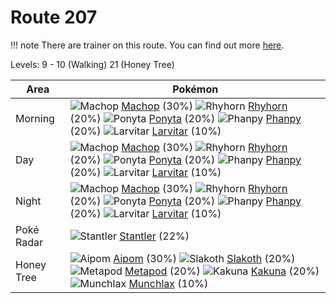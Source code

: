 # Route 207

!!! note
    There are trainer on this route. You can find out more [here](/trainer_changes/route_207/).

Levels: 9 - 10 (Walking) 21 (Honey Tree)

Area       | Pokémon
---        | ---
Morning    | ![][066]  [Machop] (30%) ![][111]  [Rhyhorn] (20%) ![][077]  [Ponyta] (20%)  ![][231]  [Phanpy] (20%) ![][246]  [Larvitar] (10%)
Day        | ![][066]  [Machop] (30%) ![][111]  [Rhyhorn] (20%) ![][077]  [Ponyta] (20%)  ![][231]  [Phanpy] (20%) ![][246]  [Larvitar] (10%)
Night      | ![][066]  [Machop] (30%) ![][111]  [Rhyhorn] (20%) ![][077]  [Ponyta] (20%)  ![][231]  [Phanpy] (20%) ![][246]  [Larvitar] (10%)
Poké Radar | ![][234]  [Stantler] (22%)
Honey Tree | ![][190]  [Aipom] (30%) ![][287]  [Slakoth] (20%) ![][011]  [Metapod] (20%)  ![][014]  [Kakuna] (20%) ![][446]  [Munchlax] (10%)


[011]: https://raw.githubusercontent.com/PokeAPI/sprites/master/sprites/pokemon/11.png "Metapod"
[014]: https://raw.githubusercontent.com/PokeAPI/sprites/master/sprites/pokemon/14.png "Kakuna"
[066]: https://raw.githubusercontent.com/PokeAPI/sprites/master/sprites/pokemon/66.png "Machop"
[077]: https://raw.githubusercontent.com/PokeAPI/sprites/master/sprites/pokemon/77.png "Ponyta"
[111]: https://raw.githubusercontent.com/PokeAPI/sprites/master/sprites/pokemon/111.png "Rhyhorn"
[190]: https://raw.githubusercontent.com/PokeAPI/sprites/master/sprites/pokemon/190.png "Aipom"
[231]: https://raw.githubusercontent.com/PokeAPI/sprites/master/sprites/pokemon/231.png "Phanpy"
[234]: https://raw.githubusercontent.com/PokeAPI/sprites/master/sprites/pokemon/234.png "Stantler"
[246]: https://raw.githubusercontent.com/PokeAPI/sprites/master/sprites/pokemon/246.png "Larvitar"
[287]: https://raw.githubusercontent.com/PokeAPI/sprites/master/sprites/pokemon/287.png "Slakoth"
[446]: https://raw.githubusercontent.com/PokeAPI/sprites/master/sprites/pokemon/446.png "Munchlax"
[Metapod]: /pokemon_changes/011/
[Kakuna]: /pokemon_changes/014/
[Machop]: /pokemon_changes/066/
[Ponyta]: /pokemon_changes/077/
[Rhyhorn]: /pokemon_changes/111/
[Aipom]: /pokemon_changes/190/
[Phanpy]: /pokemon_changes/231/
[Stantler]: /pokemon_changes/234/
[Larvitar]: /pokemon_changes/246/
[Slakoth]: /pokemon_changes/287/
[Munchlax]: /pokemon_changes/446/
